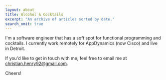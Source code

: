 ```yaml
---
layout: about
title: Alcohol & Cocktails
excerpt: "An archive of articles sorted by date."
search_omit: true
---
```


I'm a software engineer that has a soft spot for functional programming and cocktails. 
I currently work remotely for AppDynamics (now Cisco) and live in Detroit.

If you'd like to get in touch with me, feel free to email me at christian.henry92@gmail.com.

Cheers!
